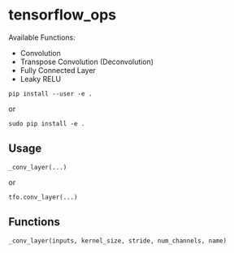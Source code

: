 # tensorflow_ops

Available Functions:

- Convolution
- Transpose Convolution (Deconvolution)
- Fully Connected Layer
- Leaky RELU

`pip install --user -e .`

or

`sudo pip install -e .`


## Usage

```>>> from tensorflow_ops import _conv_layer
_conv_layer(...)
```

or

```>>> import tensorflow_ops as tfo
tfo.conv_layer(...)
```


## Functions

`_conv_layer(inputs, kernel_size, stride, num_channels, name)`

